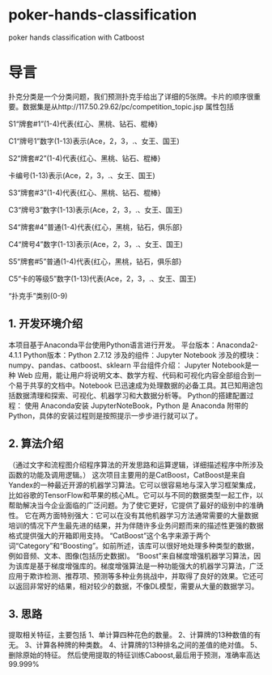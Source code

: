 # poker-hands-classification
poker  hands  classification with Catboost

# 导言

扑克分类是一个分类问题，我们预测扑克手给出了详细的5张牌。卡片的顺序很重要。数据集是从http://117.50.29.62/pc/competition_topic.jsp
属性包括

S1“牌套#1”(1-4)代表{红心、黑桃、钻石、棍棒}

C1“牌号1”数字(1-13)表示(Ace，2，3，.、女王、国王)

S2“牌套#2”(1-4)代表{红心、黑桃、钻石、棍棒}

卡编号(1-13)表示(Ace，2，3，.、女王、国王)

S3“牌套#3”(1-4)代表{红心、黑桃、钻石、棍棒}

C3“牌号3”数字(1-13)表示(Ace，2，3，.、女王、国王)

S4“牌套#4”普通(1-4)代表{红心，黑桃，钻石，俱乐部}

C4“牌号4”数字(1-13)表示(Ace，2，3，.、女王、国王)

S5“牌套#5”普通(1-4)代表{红心，黑桃，钻石，俱乐部}

C5“卡的等级5”数字(1-13)代表(Ace，2，3，.、女王、国王)

“扑克手”类别(0-9)


## 1. 开发环境介绍
本项目基于Anaconda平台使用Python语言进行开发。
平台版本：Anaconda2-4.1.1
Python版本：Python 2.7.12
涉及的组件：Jupyter Notebook
涉及的模块：numpy、pandas、catboost、sklearn
平台组件介绍：
Jupyter Notebook是一种 Web 应用，能让用户将说明文本、数学方程、代码和可视化内容全部组合到一个易于共享的文档中。Notebook 已迅速成为处理数据的必备工具。其已知用途包括数据清理和探索、可视化、机器学习和大数据分析等。
Python的搭建配置过程：
使用 Anaconda安装 JupyterNoteBook，Python 是 Anaconda 附带的 Python，具体的安装过程则是按照提示一步步进行就可以了。


## 2.  算法介绍
（通过文字和流程图介绍程序算法的开发思路和运算逻辑，详细描述程序中所涉及函数的功能及调用逻辑。）
这次项目主要用的是CatBoost，CatBoost是来自Yandex的一种最近开源的机器学习算法。它可以很容易地与深入学习框架集成，比如谷歌的TensorFlow和苹果的核心ML。它可以与不同的数据类型一起工作，以帮助解决当今企业面临的广泛问题。为了使它更好，它提供了最好的级别中的准确性。
它在两方面特别强大：它可以在没有其他机器学习方法通常需要的大量数据培训的情况下产生最先进的结果，并为伴随许多业务问题而来的描述性更强的数据格式提供强大的开箱即用支持。
“CatBoost”这个名字来源于两个词“Category”和“Boosting”。如前所述，该库可以很好地处理多种类型的数据，例如音频、文本、图像(包括历史数据)。
“Boost”来自梯度增强机器学习算法，因为该库是基于梯度增强库的。梯度增强算法是一种功能强大的机器学习算法，广泛应用于欺诈检测、推荐项、预测等多种业务挑战中，并取得了良好的效果。它还可以返回非常好的结果，相对较少的数据，不像DL模型，需要从大量的数据学习。
## 3. 思路
提取相关特征，主要包括
1、单计算四种花色的数量。
2、计算牌的13种数值的有无。
3、计算各种牌的种类数。
4、计算牌的13种排名之间的差值的绝对值。
5、删除原始的特征。
然后使用提取的特征训练Caboost,最后用于预测，准确率高达99.999%




